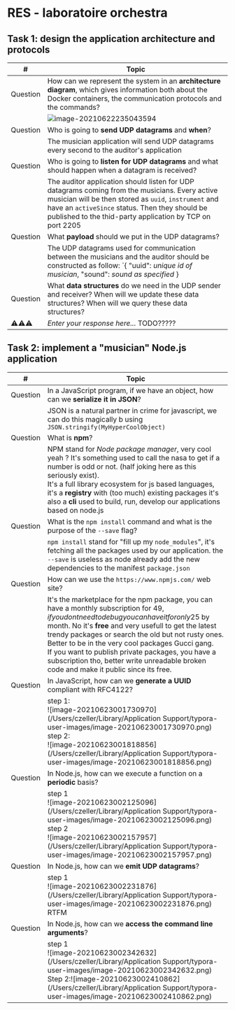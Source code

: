 # RES - laboratoire orchestra



## Task 1: design the application architecture and protocols

| #        | Topic                                                        |
| -------- | ------------------------------------------------------------ |
| Question | How can we represent the system in an **architecture diagram**, which gives information both about the Docker containers, the communication protocols and the commands? |
|          | ![image-20210622235043594](/Users/czeller/Documents/GitHub/Teaching-HEIGVD-RES-2020-Labo-Orchestra/images/01_diagram.png) |
| Question | Who is going to **send UDP datagrams** and **when**?         |
|          | The musician application will send UDP datagrams every second to the auditor's application |
| Question | Who is going to **listen for UDP datagrams** and what should happen when a datagram is received? |
|          | The auditor application should listen for UDP datagrams coming from the musicians. Every  active musician will be then stored as `uuid`, `instrument` and have an `activeSince` status. Then they should be published to the thid-party application by TCP on port 2205 |
| Question | What **payload** should we put in the UDP datagrams?         |
|          | The UDP datagrams used for communication between the musicians and the auditor should be constructed as follow: `{ "uuid": _unique id of musician_, "sound": _sound as specified_ } |
| Question | What **data structures** do we need in the UDP sender and receiver? When will we update these data structures? When will we query these data structures? |
| ⚠️⚠️⚠️      | *Enter your response here...* TODO?????                      |

## Task 2: implement a "musician" Node.js application

| #        | Topic                                                        |
| -------- | ------------------------------------------------------------ |
| Question | In a JavaScript program, if we have an object, how can we **serialize it in JSON**? |
|          | JSON is a natural partner in crime for javascript, we can do this magically b using `JSON.stringify(MyHyperCoolObject)` |
| Question | What is **npm**?                                             |
|          | NPM stand for *Node package manager*, very cool yeah ? It's something used to call the nasa to get if a number is odd or not. (half joking here as this seriously exist).<br />It's a full library ecosystem for js based languages, it's a **registry** with (too much) existing packages it's also a **cli** used to build, run, develop our applications based on node.js |
| Question | What is the `npm install` command and what is the purpose of the `--save` flag? |
|          | `npm install` stand for "fill up my `node_modules`", it's fetching all the packages used by our application. the `--save` is useless as node already add the new dependencies to the manifest `package.json` |
| Question | How can we use the `https://www.npmjs.com/` web site?        |
|          | It's the marketplace for the npm package, you can have a monthly subscription for 49$, if you dont need to debug you can have it for only 25$ by month. No it's **free** and very usefull to get the latest trendy packages or search the old but not rusty ones. Better to be in the very cool packages Gucci gang.<br />If you want to publish private packages, you have a subscription tho, better write unreadable broken code and make it public since its free. |
| Question | In JavaScript, how can we **generate a UUID** compliant with RFC4122? |
|          | step 1:<br />![image-20210623001730970](/Users/czeller/Library/Application Support/typora-user-images/image-20210623001730970.png)<br />step 2:<br />![image-20210623001818856](/Users/czeller/Library/Application Support/typora-user-images/image-20210623001818856.png) |
| Question | In Node.js, how can we execute a function on a **periodic** basis? |
|          | step 1<br />![image-20210623002125096](/Users/czeller/Library/Application Support/typora-user-images/image-20210623002125096.png)<br />step 2<br />![image-20210623002157957](/Users/czeller/Library/Application Support/typora-user-images/image-20210623002157957.png) |
| Question | In Node.js, how can we **emit UDP datagrams**?               |
|          | step 1<br />![image-20210623002231876](/Users/czeller/Library/Application Support/typora-user-images/image-20210623002231876.png)<br />RTFM |
| Question | In Node.js, how can we **access the command line arguments**? |
|          | step 1<br />![image-20210623002342632](/Users/czeller/Library/Application Support/typora-user-images/image-20210623002342632.png)<br /> Step 2:![image-20210623002410862](/Users/czeller/Library/Application Support/typora-user-images/image-20210623002410862.png)<br /> |

## 

